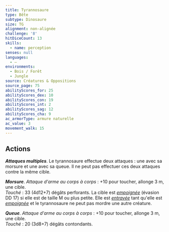 ```yaml
---
title: Tyrannosaure
type: Bête
subtype: Dinosaure
size: TG
alignment: non-alignée
challenge: '8'
hitDiceCount: 13
skills:
  - name: perception
senses: null
languages:
  - —
environments:
  - Bois / Forêt
  - Jungle
source: Créatures & Oppositions
source_page: 75
abilityScores_for: 25
abilityScores_dex: 10
abilityScores_con: 19
abilityScores_int: 2
abilityScores_sag: 12
abilityScores_cha: 9
ac_armorType: armure naturelle
ac_value: 3
movement_walk: 15
---
```

## Actions
_**Attaques multiples**_. Le tyrannosaure effectue deux attaques : une avec sa morsure et une avec sa queue. Il ne peut pas effectuer ces deux attaques contre la même cible.

_**Morsure**_. _Attaque d'arme au corps à corps_ : +10 pour toucher, allonge 3 m, une cible.  
_Touché_ : 33 (4d12+7) dégâts perforants. La cible est [_empoignée_](/gerer-la-sante-du-personnage/#empoigne) (évasion DD 17) si elle est de taille M ou plus petite. Elle est [_entravée_](/gerer-la-sante-du-personnage/#entrave) tant qu'elle est [_empoignée_](/gerer-la-sante-du-personnage/#empoigne) et le tyrannosaure ne peut pas mordre une autre créature.

_**Queue**_. _Attaque d'arme au corps à corps_ : +10 pour toucher, allonge 3 m, une cible.  
_Touché_ : 20 (3d8+7) dégâts contondants.
